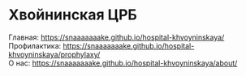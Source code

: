 # Хвойнинская ЦРБ

Главная: https://snaaaaaaake.github.io/hospital-khvoyninskaya/  
Профилактика: https://snaaaaaaake.github.io/hospital-khvoyninskaya/prophylaxy/  
О нас: https://snaaaaaaake.github.io/hospital-khvoyninskaya/about/
